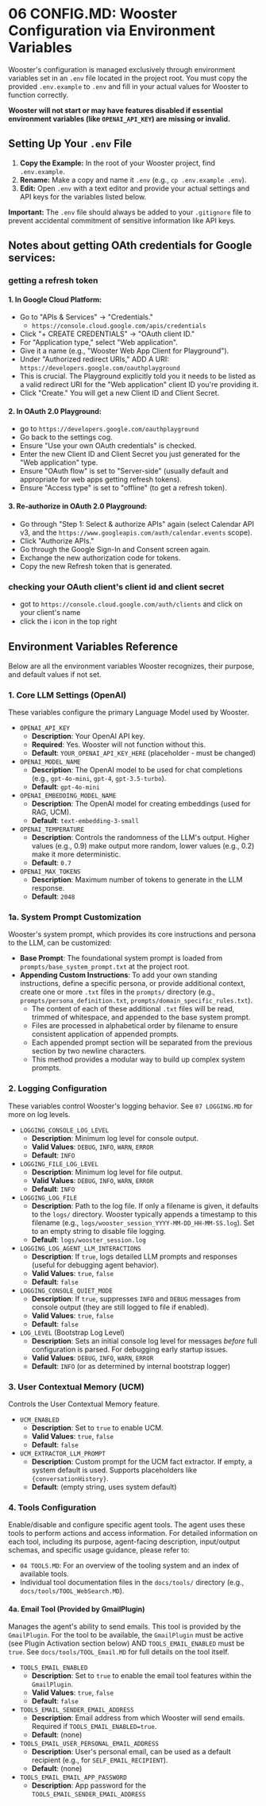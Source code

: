# 06 CONFIG.MD: Wooster Configuration via Environment Variables

Wooster's configuration is managed exclusively through environment variables set in an `.env` file located in the project root. You must copy the provided `.env.example` to `.env` and fill in your actual values for Wooster to function correctly.

**Wooster will not start or may have features disabled if essential environment variables (like `OPENAI_API_KEY`) are missing or invalid.**

## Setting Up Your `.env` File

1.  **Copy the Example:** In the root of your Wooster project, find `.env.example`.
2.  **Rename:** Make a copy and name it `.env` (e.g., `cp .env.example .env`).
3.  **Edit:** Open `.env` with a text editor and provide your actual settings and API keys for the variables listed below.

**Important:** The `.env` file should always be added to your `.gitignore` file to prevent accidental commitment of sensitive information like API keys.

## Notes about getting OAth credentials for Google services:

### getting a refresh token
#### 1. In Google Cloud Platform:
- Go to "APIs & Services" -> "Credentials."
	- `https://console.cloud.google.com/apis/credentials`
- Click "+ CREATE CREDENTIALS" -> "OAuth client ID."
- For "Application type," select "Web application".
- Give it a name (e.g., "Wooster Web App Client for Playground").
- Under "Authorized redirect URIs," ADD A URI: `https://developers.google.com/oauthplayground`
- This is crucial. The Playground explicitly told you it needs to be listed as a valid redirect URI for the "Web application" client ID you're providing it.
- Click "Create." You will get a new Client ID and Client Secret.
#### 2. In OAuth 2.0 Playground:
- go to `https://developers.google.com/oauthplayground`
- Go back to the settings cog.
- Ensure "Use your own OAuth credentials" is checked.
- Enter the new Client ID and Client Secret you just generated for the "Web application" type.
- Ensure "OAuth flow" is set to "Server-side" (usually default and appropriate for web apps getting refresh tokens).
- Ensure "Access type" is set to "offline" (to get a refresh token).
#### 3. Re-authorize in OAuth 2.0 Playground:
- Go through "Step 1: Select & authorize APIs" again (select Calendar API v3, and the `https://www.googleapis.com/auth/calendar.events` scope).
- Click "Authorize APIs."
- Go through the Google Sign-In and Consent screen again.
- Exchange the new authorization code for tokens.
- Copy the new Refresh token that is generated.

### checking your OAuth client's client id and client secret 
- got to `https://console.cloud.google.com/auth/clients` and click on your client's name
- click the ℹ️ icon in the top right


## Environment Variables Reference

Below are all the environment variables Wooster recognizes, their purpose, and default values if not set.

### 1. Core LLM Settings (OpenAI)

These variables configure the primary Language Model used by Wooster.

-   `OPENAI_API_KEY`
    -   **Description**: Your OpenAI API key.
    -   **Required**: Yes. Wooster will not function without this.
    -   **Default**: `YOUR_OPENAI_API_KEY_HERE` (placeholder - must be changed)
-   `OPENAI_MODEL_NAME`
    -   **Description**: The OpenAI model to be used for chat completions (e.g., `gpt-4o-mini`, `gpt-4`, `gpt-3.5-turbo`).
    -   **Default**: `gpt-4o-mini`
-   `OPENAI_EMBEDDING_MODEL_NAME`
    -   **Description**: The OpenAI model for creating embeddings (used for RAG, UCM).
    -   **Default**: `text-embedding-3-small`
-   `OPENAI_TEMPERATURE`
    -   **Description**: Controls the randomness of the LLM's output. Higher values (e.g., 0.9) make output more random, lower values (e.g., 0.2) make it more deterministic.
    -   **Default**: `0.7`
-   `OPENAI_MAX_TOKENS`
    -   **Description**: Maximum number of tokens to generate in the LLM response.
    -   **Default**: `2048`

### 1a. System Prompt Customization

Wooster's system prompt, which provides its core instructions and persona to the LLM, can be customized:

-   **Base Prompt**: The foundational system prompt is loaded from `prompts/base_system_prompt.txt` at the project root.
-   **Appending Custom Instructions**: To add your own standing instructions, define a specific persona, or provide additional context, create one or more `.txt` files in the `prompts/` directory (e.g., `prompts/persona_definition.txt`, `prompts/domain_specific_rules.txt`).
    -   The content of each of these additional `.txt` files will be read, trimmed of whitespace, and appended to the base system prompt.
    -   Files are processed in alphabetical order by filename to ensure consistent application of appended prompts.
    -   Each appended prompt section will be separated from the previous section by two newline characters.
    -   This method provides a modular way to build up complex system prompts.

### 2. Logging Configuration

These variables control Wooster's logging behavior. See `07 LOGGING.MD` for more on log levels.

-   `LOGGING_CONSOLE_LOG_LEVEL`
    -   **Description**: Minimum log level for console output.
    -   **Valid Values**: `DEBUG`, `INFO`, `WARN`, `ERROR`
    -   **Default**: `INFO`
-   `LOGGING_FILE_LOG_LEVEL`
    -   **Description**: Minimum log level for file output.
    -   **Valid Values**: `DEBUG`, `INFO`, `WARN`, `ERROR`
    -   **Default**: `INFO`
-   `LOGGING_LOG_FILE`
    -   **Description**: Path to the log file. If only a filename is given, it defaults to the `logs/` directory. Wooster typically appends a timestamp to this filename (e.g., `logs/wooster_session_YYYY-MM-DD_HH-MM-SS.log`). Set to an empty string to disable file logging.
    -   **Default**: `logs/wooster_session.log`
-   `LOGGING_LOG_AGENT_LLM_INTERACTIONS`
    -   **Description**: If `true`, logs detailed LLM prompts and responses (useful for debugging agent behavior).
    -   **Valid Values**: `true`, `false`
    -   **Default**: `false`
-   `LOGGING_CONSOLE_QUIET_MODE`
    -   **Description**: If `true`, suppresses `INFO` and `DEBUG` messages from console output (they are still logged to file if enabled).
    -   **Valid Values**: `true`, `false`
    -   **Default**: `false`
-   `LOG_LEVEL` (Bootstrap Log Level)
    -   **Description**: Sets an initial console log level for messages *before* full configuration is parsed. For debugging early startup issues.
    -   **Valid Values**: `DEBUG`, `INFO`, `WARN`, `ERROR`
    -   **Default**: `INFO` (or as determined by internal bootstrap logger)

### 3. User Contextual Memory (UCM)

Controls the User Contextual Memory feature.

-   `UCM_ENABLED`
    -   **Description**: Set to `true` to enable UCM.
    -   **Valid Values**: `true`, `false`
    -   **Default**: `false`
-   `UCM_EXTRACTOR_LLM_PROMPT`
    -   **Description**: Custom prompt for the UCM fact extractor. If empty, a system default is used. Supports placeholders like `{conversationHistory}`.
    -   **Default**: (empty string, uses system default)

### 4. Tools Configuration

Enable/disable and configure specific agent tools. The agent uses these tools to perform actions and access information. For detailed information on each tool, including its purpose, agent-facing description, input/output schemas, and specific usage guidance, please refer to:

- `04 TOOLS.MD`: For an overview of the tooling system and an index of available tools.
- Individual tool documentation files in the `docs/tools/` directory (e.g., `docs/tools/TOOL_WebSearch.MD`).

#### 4a. Email Tool (Provided by GmailPlugin)

Manages the agent's ability to send emails. This tool is provided by the `GmailPlugin`. For the tool to be available, the `GmailPlugin` must be active (see Plugin Activation section below) AND `TOOLS_EMAIL_ENABLED` must be `true`. See `docs/tools/TOOL_Email.MD` for full details on the tool itself.

-   `TOOLS_EMAIL_ENABLED`
    -   **Description**: Set to `true` to enable the email tool features within the `GmailPlugin`.
    -   **Valid Values**: `true`, `false`
    -   **Default**: `false`
-   `TOOLS_EMAIL_SENDER_EMAIL_ADDRESS`
    -   **Description**: Email address from which Wooster will send emails. Required if `TOOLS_EMAIL_ENABLED=true`.
    -   **Default**: (none)
-   `TOOLS_EMAIL_USER_PERSONAL_EMAIL_ADDRESS`
    -   **Description**: User's personal email, can be used as a default recipient (e.g., for `SELF_EMAIL_RECIPIENT`).
    -   **Default**: (none)
-   `TOOLS_EMAIL_EMAIL_APP_PASSWORD`
    -   **Description**: App password for the `TOOLS_EMAIL_SENDER_EMAIL_ADDRESS`